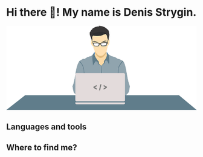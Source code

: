 # Hi there 👋! My name is Denis Strygin.

![Header](https://github.com/denstrygin/denstrygin/blob/main/assets/Programmer.png)

## Languages and tools

## Where to find me?